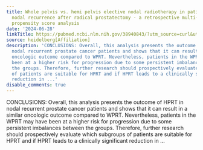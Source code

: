```yaml
---
title: Whole pelvis vs. hemi pelvis elective nodal radiotherapy in patients with PSMA-positive
  nodal recurrence after radical prostatectomy - a retrospective multi-institutional
  propensity score analysis
date: '2024-06-28'
linkTitle: https://pubmed.ncbi.nlm.nih.gov/38940843/?utm_source=curl&utm_medium=rss&utm_campaign=pubmed-2&utm_content=1FakS-2QOkCT8HsMOQP1bCRQ4YzyumYOmxmF0moLsQ3dFB1E9V&fc=20220326224207&ff=20240629181533&v=2.18.0.post9+e462414
source: heidelberg[Affiliation]
description: 'CONCLUSIONS: Overall, this analysis presents the outcome of HPRT in
  nodal recurrent prostate cancer patients and shows that it can result in a similar
  oncologic outcome compared to WPRT. Nevertheless, patients in the WPRT may have
  been at a higher risk for progression due to some persistent imbalances between
  the groups. Therefore, further research should prospectively evaluate which subgroups
  of patients are suitable for HPRT and if HPRT leads to a clinically significant
  reduction in ...'
disable_comments: true
---
```

CONCLUSIONS: Overall, this analysis presents the outcome of HPRT in nodal recurrent prostate cancer patients and shows that it can result in a similar oncologic outcome compared to WPRT. Nevertheless, patients in the WPRT may have been at a higher risk for progression due to some persistent imbalances between the groups. Therefore, further research should prospectively evaluate which subgroups of patients are suitable for HPRT and if HPRT leads to a clinically significant reduction in ...